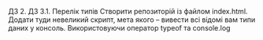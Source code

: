 ДЗ 2. ДЗ 3.1. Перелік типів
Створити репозиторій із файлом index.html.
Додати туди невеликий скрипт, мета якого – вивести всі відомі вам типи даних у консоль. Використовуючи оператор typeof та console.log





